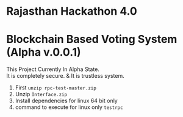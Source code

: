 # Rajasthan Hackathon 4.0<br/>
# Blockchain Based Voting System (Alpha v.0.0.1)<br/>
This Project Currently In Alpha State.<br/>
It is completely secure. &amp; It is trustless system.<br/>
 
1. First `unzip rpc-test-master.zip`
2. Unzip `Interface.zip`
3. Install dependencies for linux 64 bit only
4. command to execute for linux only `testrpc`
